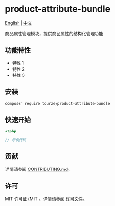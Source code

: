 # product-attribute-bundle

[English](README.md) | [中文](README.zh-CN.md)

商品属性管理模块，提供商品属性的结构化管理功能

## 功能特性

- 特性 1
- 特性 2
- 特性 3

## 安装

```bash
composer require tourze/product-attribute-bundle
```

## 快速开始

```php
<?php

// 示例代码
```

## 贡献

详情请参阅 [CONTRIBUTING.md](CONTRIBUTING.md)。

## 许可

MIT 许可证 (MIT)。详情请参阅 [许可文件](LICENSE)。
